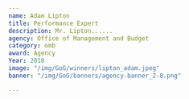 ```yaml
---
name: Adam Lipton
title: Performance Expert
description: Mr. Lipton......
agency: Office of Management and Budget
category: omb
award: Agency
Year: 2018
image: "/img/GoG/winners/lipton_adam.jpeg"
banner: "/img/GoG/banners/agency-banner_2-8.png"

---
```

